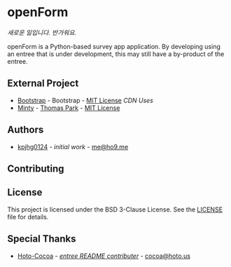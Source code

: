 # openForm

_새로운 일입니다. 반가워요._

openForm is a Python-based survey app application. By developing using an entree that is under development, this may still have a by-product of the entree.

## External Project
* [Bootstrap](https://getbootstrap.com/) - Bootstrap - [MIT License](https://opensource.org/licenses/MIT) _CDN Uses_
* [Minty](https://bootswatch.com/minty/) - [Thomas Park](https://thomaspark.co/) - [MIT License](https://opensource.org/licenses/MIT)

## Authors
* [kpjhg0124](https://github.com/kpjhg0124) - _initial work_ - [me@ho9.me](mailto:me@ho9.me)

## Contributing

## License
This project is licensed under the BSD 3-Clause License. See the [LICENSE](/LICENSE) file for details.

## Special Thanks
* [Hoto-Cocoa](https://github.com/Hoto-Cocoa) - [_entree README contributer_](https://github.com/kpjhg0124/entree) - [cocoa@hoto.us](mailto:hoto.us)